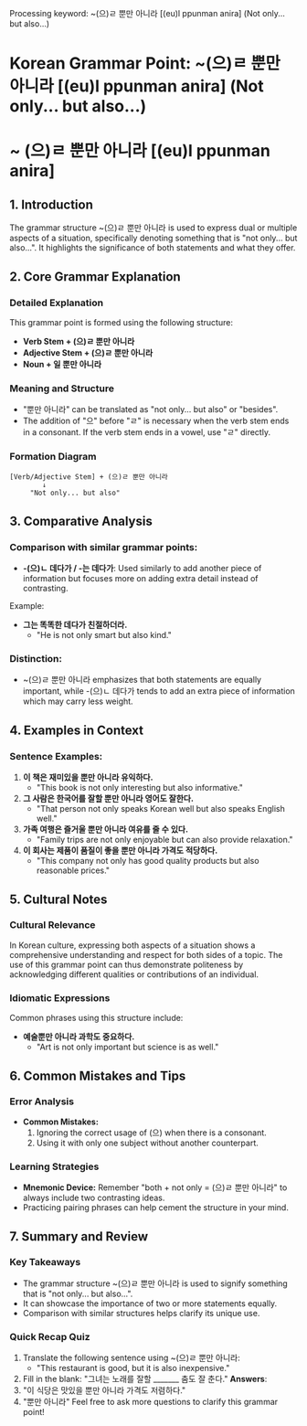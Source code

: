 Processing keyword: ~(으)ㄹ 뿐만 아니라 [(eu)l ppunman anira] (Not only... but also...)
# Korean Grammar Point: ~(으)ㄹ 뿐만 아니라 [(eu)l ppunman anira] (Not only... but also...)
# ~ (으)ㄹ 뿐만 아니라 [(eu)l ppunman anira]
## 1. Introduction
The grammar structure ~(으)ㄹ 뿐만 아니라 is used to express dual or multiple aspects of a situation, specifically denoting something that is "not only... but also...". It highlights the significance of both statements and what they offer.
## 2. Core Grammar Explanation
### Detailed Explanation
This grammar point is formed using the following structure:
- **Verb Stem + (으)ㄹ 뿐만 아니라** 
- **Adjective Stem + (으)ㄹ 뿐만 아니라** 
- **Noun + 일 뿐만 아니라** 
### Meaning and Structure
- "뿐만 아니라" can be translated as "not only... but also" or "besides".
- The addition of "으" before "ㄹ" is necessary when the verb stem ends in a consonant. If the verb stem ends in a vowel, use "ㄹ" directly.
### Formation Diagram
```
[Verb/Adjective Stem] + (으)ㄹ 뿐만 아니라 
        ↓                     
     "Not only... but also"
```
## 3. Comparative Analysis
### Comparison with similar grammar points:
- **-(으)ㄴ 데다가 / -는 데다가**: Used similarly to add another piece of information but focuses more on adding extra detail instead of contrasting.
  
Example:
- **그는 똑똑한 데다가 친절하더라.**
  - "He is not only smart but also kind."
### Distinction:
- ~(으)ㄹ 뿐만 아니라 emphasizes that both statements are equally important, while -(으)ㄴ 데다가 tends to add an extra piece of information which may carry less weight.
## 4. Examples in Context
### Sentence Examples:
1. **이 책은 재미있을 뿐만 아니라 유익하다.**  
   - "This book is not only interesting but also informative."
2. **그 사람은 한국어를 잘할 뿐만 아니라 영어도 잘한다.**  
   - "That person not only speaks Korean well but also speaks English well."
3. **가족 여행은 즐거울 뿐만 아니라 여유를 줄 수 있다.**  
   - "Family trips are not only enjoyable but can also provide relaxation."
4. **이 회사는 제품이 품질이 좋을 뿐만 아니라 가격도 적당하다.**  
   - "This company not only has good quality products but also reasonable prices."
## 5. Cultural Notes
### Cultural Relevance
In Korean culture, expressing both aspects of a situation shows a comprehensive understanding and respect for both sides of a topic. The use of this grammar point can thus demonstrate politeness by acknowledging different qualities or contributions of an individual.
### Idiomatic Expressions
Common phrases using this structure include:
- **예술뿐만 아니라 과학도 중요하다.**
  - "Art is not only important but science is as well."
## 6. Common Mistakes and Tips
### Error Analysis
- **Common Mistakes:**
  1. Ignoring the correct usage of (으) when there is a consonant. 
  2. Using it with only one subject without another counterpart.
### Learning Strategies
- **Mnemonic Device:** Remember "both + not only = (으)ㄹ 뿐만 아니라" to always include two contrasting ideas.
- Practicing pairing phrases can help cement the structure in your mind.
## 7. Summary and Review
### Key Takeaways
- The grammar structure ~(으)ㄹ 뿐만 아니라 is used to signify something that is "not only... but also...".
- It can showcase the importance of two or more statements equally.
- Comparison with similar structures helps clarify its unique use.
### Quick Recap Quiz
1. Translate the following sentence using ~(으)ㄹ 뿐만 아니라: 
   - "This restaurant is good, but it is also inexpensive."
2. Fill in the blank: "그녀는 노래를 잘할 _______ 춤도 잘 춘다."
**Answers**:
1. "이 식당은 맛있을 뿐만 아니라 가격도 저렴하다."
2. "뿐만 아니라" 
Feel free to ask more questions to clarify this grammar point!
